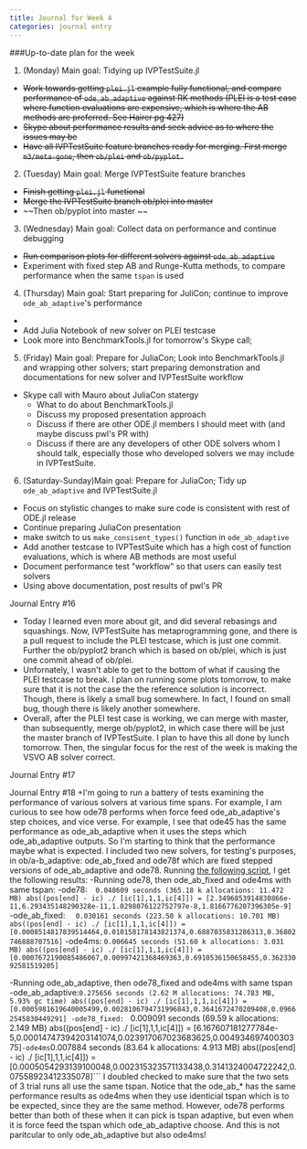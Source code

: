 ```yaml
---
title: Journal for Week 4
categories: journal entry
---
```


###Up-to-date plan for the week
1. (Monday) Main goal: Tidying up IVPTestSuite.jl
  + ~~Work towards getting `plei.jl` example fully functional, and compare performance of `ode_ab_adaptive` against RK methods (PLEI is a test case where function evaluations are expensive, which is where the AB methods are preferred. See Hairer pg 427)~~
  + ~~Skype about performance results and seek advice as to where the issues may be~~
  + ~~Have all IVPTestSuite feature branches ready for merging. First merge `m3/meta-gone`, then `ob/plei` and `ob/pyplot.`~~
2. (Tuesday) Main goal: Merge IVPTestSuite feature branches
  + ~~Finish getting `plei.jl` functional~~
  + ~~Merge the IVPTestSuite branch ob/plei into master~~
  + ~~Then ob/pyplot into master ~~
3. (Wednesday) Main goal: Collect data on performance and continue debugging
  + ~~Run comparison plots for different solvers against `ode_ab_adaptive`~~
  + Experiment with fixed step AB and Runge-Kutta methods, to compare performance when the same `tspan` is used
4. (Thursday) Main goal: Start preparing for JuliCon; continue to improve `ode_ab_adaptive`'s performance
  + 
  + Add Julia Notebook of new solver on PLEI testcase
  + Look more into BenchmarkTools.jl for tomorrow's Skype call;
5. (Friday) Main goal: Prepare for JuliaCon; Look into BenchmarkTools.jl and wrapping other solvers;  start preparing demonstration and documentations for new solver and IVPTestSuite workflow
  + Skype call with Mauro about JuliaCon statergy
    - What to do about BenchmarkTools.jl
    - Discuss my proposed presentation approach
    - Discuss if there are other ODE.jl members I should meet with (and maybe discuss pwl's PR with)
    - Discuss if there are any developers of other ODE solvers whom I should talk, especially those who developed solvers we may include in IVPTestSuite. 
6. (Saturday-Sunday)Main goal: Prepare for JuliaCon; Tidy up `ode_ab_adaptive` and IVPTestSuite.jl
  + Focus on stylistic changes to make sure code is consistent with rest of ODE.jl release
  + Continue preparing JuliaCon presentation
  + make switch to us `make_consisent_types()` function in `ode_ab_adaptive`
  + Add another testcase to IVPTestSuite which has a high cost of function evaluations, which is where AB methods are most useful
  + Document performance test "workflow" so that users can easily test solvers
  + Using above documentation, post results of pwl's PR 

Journal Entry #16
+ Today I learned even more about git, and did several rebasings and squashings. Now, IVPTestSuite has metaprogramming gone, and there is a pull request to include the PLEI testcase, which is just one commit. Further the ob/pyplot2 branch which is based on ob/plei, which is just one commit ahead of ob/plei. 
+ Unfornately, I wasn't able to get to the bottom of what if causing the PLEI testcase to break. I plan on running some plots tomorrow, to make sure that it is not the case the the reference solution is incorrect. Though, there is likely a small bug somewhere. In fact, I found on small bug, though there is likely another somewhere.
+ Overall, after the PLEI test case is working, we can merge with master, than subsequently, merge ob/pyplot2, in which case there will be just the master branch of IVPTestSuite. I plan to have this all done by lunch tomorrow. Then, the singular focus for the rest of the week is making the VSVO AB solver correct. 

Journal Entry #17

Journal Entry #18
+I'm going to run a battery of tests examining the performance of various solvers at various time spans. For example, I am curious to see how ode78 performs when force feed ode_ab_adaptive's step choices, and vice verse. For example, I see that
ode45 has the same performance as ode_ab_adaptive when it uses the steps which ode_ab_adaptive outputs. So I'm starting to think that the performance maybe what is expected. I included two new solvers, for testing's purposes, in ob/a-b_adaptive: ode_ab_fixed and ode78f which are fixed stepped versions of ode_ab_adaptive and ode78. Running [the following script](https://gist.github.com/obiajulu/bf51e70283d3c343fe3c576680aac9c9), I get the following results:
  -Running ode78, then ode_ab_fixed and ode4ms with same tspan:
    -ode78:```  0.048609 seconds (365.18 k allocations: 11.472 MB)
abs((pos[end] - ic) ./ [ic[1],1,1,ic[4]]) = [2.3496853914830866e-11,6.293435148290328e-11,1.0298076122752797e-8,1.8166776207396305e-9]```
    -ode_ab_fixed: ```  0.030161 seconds (223.50 k allocations: 10.701 MB)
abs((pos[end] - ic) ./ [ic[1],1,1,ic[4]]) = [0.0008514817839514464,0.010158178143821374,0.6887035831286313,0.36802746888707516]```
    -ode4ms:  ```0.006645 seconds (51.60 k allocations: 3.031 MB)
abs((pos[end] - ic) ./ [ic[1],1,1,ic[4]]) = [0.0007672190085486067,0.00997421368469363,0.6910536150658455,0.36233092581519205]```

  -Running ode_ab_adaptive, then ode78_fixed and ode4ms with same tspan
    -ode_ab_adaptive:```0.275656 seconds (2.62 M allocations: 74.783 MB, 5.93% gc time)
abs((pos[end] - ic) ./ [ic[1],1,1,ic[4]]) = [0.0005981619640005499,0.0028106794731996843,0.3641672470209408,0.09662545830449291]
    -ode78_fixed: ```  0.009091 seconds (69.59 k allocations: 2.149 MB)
abs((pos[end] - ic) ./ [ic[1],1,1,ic[4]]) = [6.167607181277784e-5,0.00014747394203141074,0.023917067023683625,0.00493469740030375]```
      -ode4ms ```0.007884 seconds (83.64 k allocations: 4.913 MB)
abs((pos[end] - ic) ./ [ic[1],1,1,ic[4]]) = [0.0005054293139100048,0.002315323571133438,0.3141324004722242,0.07558923412335078]```
I doubled checked to make sure that the two sets of 3 trial runs all use the same
tspan. Notice that the ode_ab_* has the same performance results as ode4ms when they use identicial tspan which is to be expected, since they are the same method. However, ode78 performs better than both of these when it can pick is tspan adaptive, but even when it is force feed the tspan which ode_ab_adaptive choose. And this is not paritcular to only ode_ab_adaptive but also ode4ms!
